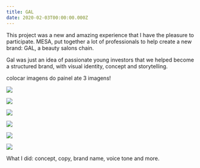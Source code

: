 ```yaml
---
title: GAL
date: 2020-02-03T00:00:00.000Z
---
```

<div class="post-container">
  <div class="text-idea">
This project was a new and amazing experience that I have the pleasure to participate. MESA, put together a lot of professionals to help create a new brand: GAL, a beauty salons chain. 

Gal was just an idea of passionate young investors that we helped become a structured brand, with visual identity, concept and storytelling. 

  </div>
<div class="img-idea">
    colocar imagens do painel
    ate 3 imagens!
  </div>
</div>

  ![](https://ucarecdn.com/4eee62d5-06b3-4ef4-9c40-913e09691edc/)

![](https://ucarecdn.com/9d408385-446e-47c5-bc0e-cb7fd76cfe69/)

 <div class="grid-idea">

![](https://ucarecdn.com/f0868d31-b64f-497e-b92f-8e07129cfcf9/)

![](https://ucarecdn.com/4d306861-2b48-4bb4-b5c5-6e22e6694776/)

![](https://ucarecdn.com/1bc416ae-da64-480b-a3ae-c6ccac694d30/)

  </div>

![](https://ucarecdn.com/4b4f66b6-d1af-4b9e-aa19-19cd02d51a3f/)

What I did: concept, copy, brand name, voice tone and more.